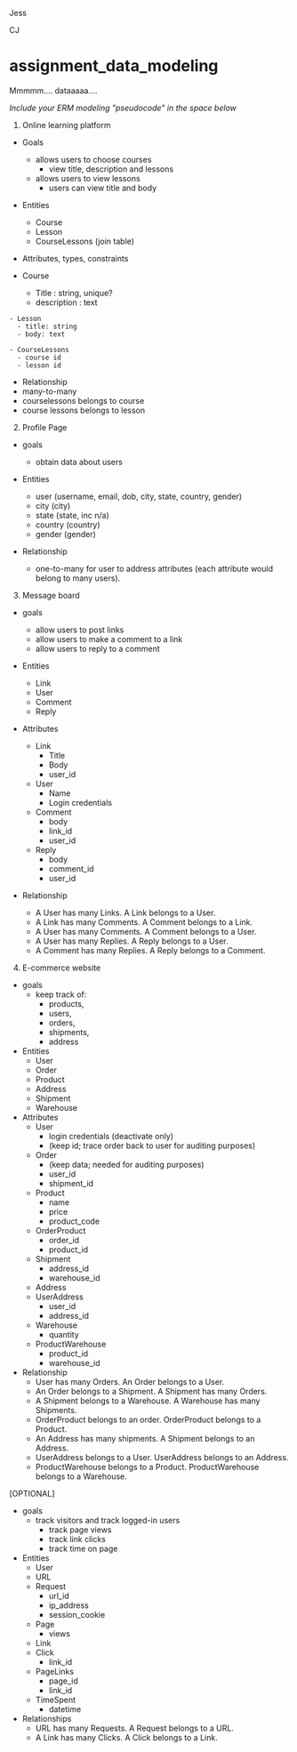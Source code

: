 Jess

CJ

# assignment_data_modeling
Mmmmm.... dataaaaa....

*Include your ERM modeling "pseudocode" in the space below*


1. Online learning platform
  - Goals
      - allows users to choose courses
        - view title, description and lessons
      - allows users to view lessons
        - users can view title and body

  - Entities
    - Course
    - Lesson
    - CourseLessons (join table)

  - Attributes, types, constraints
   - Course
      - Title : string, unique?
      - description : text

    - Lesson
      - title: string
      - body: text

    - CourseLessons
      - course id
      - lesson id

  - Relationship
   - many-to-many
   - courselessons belongs to course
   - course lessons belongs to lesson

2. Profile Page 
  - goals
    - obtain data about users

  - Entities
    - user (username, email, dob, city, state, country, gender)
    - city (city)
    - state (state, inc n/a)
    - country (country)
    - gender (gender)

  - Relationship
    - one-to-many for user to address attributes (each attribute would belong to many users).

3. Message board
  - goals
    - allow users to post links
    - allow users to make a comment to a link
    - allow users to reply to a comment

  - Entities
    - Link
    - User
    - Comment
    - Reply

  - Attributes
    - Link
      - Title
      - Body
      - user_id
    - User
      - Name
      - Login credentials
    - Comment
      - body
      - link_id
      - user_id
    - Reply
      - body
      - comment_id
      - user_id
  
  - Relationship
    - A User has many Links. A Link belongs to a User.
    - A Link has many Comments. A Comment belongs to a Link.
    - A User has many Comments. A Comment belongs to a User.
    - A User has many Replies. A Reply belongs to a User.
    - A Comment has many Replies. A Reply belongs to a Comment.

4. E-commerce website
  - goals
    - keep track of: 
      - products, 
      - users,
      - orders, 
      - shipments,
      - address
  - Entities
    - User
    - Order
    - Product
    - Address
    - Shipment
    - Warehouse
  - Attributes
    - User
      - login credentials (deactivate only)
      - (keep id;
         trace order back to user for auditing purposes)
    - Order
      - (keep data; needed for auditing purposes)
      - user_id
      - shipment_id
    - Product
      - name
      - price
      - product_code
    - OrderProduct
      - order_id
      - product_id
    - Shipment
      - address_id
      - warehouse_id
    - Address
    - UserAddress
      - user_id
      - address_id
    - Warehouse
      - quantity
    - ProductWarehouse
      - product_id
      - warehouse_id
  - Relationship
    - User has many Orders. An Order belongs to a User.
    - An Order belongs to a Shipment. A Shipment has many Orders.
    - A Shipment belongs to a Warehouse. A Warehouse has many Shipments.
    - OrderProduct belongs to an order. OrderProduct belongs to a Product.
    - An Address has many shipments. A Shipment belongs to an Address.
    - UserAddress belongs to a User. UserAddress belongs to an Address.
    - ProductWarehouse belongs to a Product. ProductWarehouse belongs to a Warehouse.

[OPTIONAL]
- goals
  - track visitors and track logged-in users
    - track page views
    - track link clicks
    - track time on page
- Entities
  - User
  - URL
  - Request
    - url_id
    - ip_address
    - session_cookie
  - Page
    - views
  - Link
  - Click
    - link_id
  - PageLinks
    - page_id
    - link_id
  - TimeSpent
    - datetime
- Relationships
  - URL has many Requests. A Request belongs to a URL.
  - A Link has many Clicks. A Click belongs to a Link.
